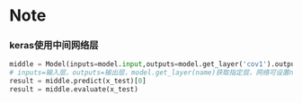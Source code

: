 # Note



### keras使用中间网络层

``` python
middle = Model(inputs=model.input,outputs=model.get_layer('cov1').output)
# inputs=输入层，outputs=输出层，model.get_layer(name)获取指定层，网络可设置name参数
result = middle.predict(x_test)[0]
result = middle.evaluate(x_test)
```


